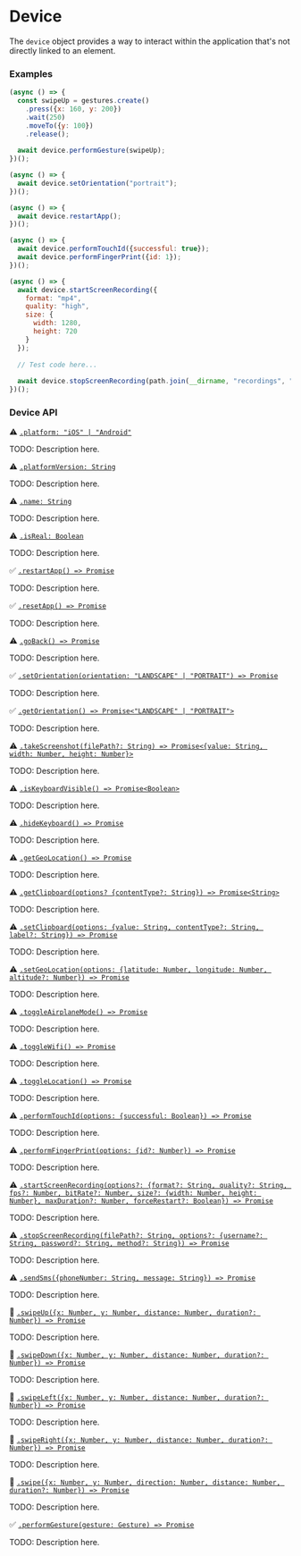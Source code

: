 # Device

The `device` object provides a way to interact within the application that's not directly linked to an element.

### Examples

```javascript
(async () => {
  const swipeUp = gestures.create()
    .press({x: 160, y: 200})
    .wait(250)
    .moveTo({y: 100})
    .release();
  
  await device.performGesture(swipeUp);
})();
```

```javascript
(async () => {
  await device.setOrientation("portrait");
})();
```

```javascript
(async () => {
  await device.restartApp();
})();
```

```javascript
(async () => {
  await device.performTouchId({successful: true});
  await device.performFingerPrint({id: 1});
})();
```

```javascript
(async () => {
  await device.startScreenRecording({
    format: "mp4",
    quality: "high",
    size: {
      width: 1280,
      height: 720
    }
  });
  
  // Test code here...
  
  await device.stopScreenRecording(path.join(__dirname, "recordings", "test-case-1.mp4")); 
})();
```

### Device API

:warning: [```.platform: "iOS" | "Android"```](./device/platform.md)

TODO: Description here.

:warning: [```.platformVersion: String```](./device/platformVersion.md)

TODO: Description here.

:warning: [```.name: String```](./device/name.md)

TODO: Description here.

:warning: [```.isReal: Boolean```](./device/isReal.md)

TODO: Description here.

:white_check_mark: [```.restartApp() => Promise```](./device/restartApp.md)

TODO: Description here.

:white_check_mark: [```.resetApp() => Promise```](./device/resetApp.md)

TODO: Description here.

:warning: [```.goBack() => Promise```](./device/goBack.md)

TODO: Description here.

:white_check_mark: [```.setOrientation(orientation: "LANDSCAPE" | "PORTRAIT") => Promise```](./device/setOrientation.md)

TODO: Description here.

:white_check_mark: [```.getOrientation() => Promise<"LANDSCAPE" | "PORTRAIT">```](./device/getOrientation.md)

TODO: Description here.

:warning: [```.takeScreenshot(filePath?: String) => Promise<{value: String, width: Number, height: Number}>```](./device/takeScreenshot.md)

TODO: Description here.

:warning: [```.isKeyboardVisible() => Promise<Boolean>```](./device/isKeyboardVisible.md)

TODO: Description here.

:warning: [```.hideKeyboard() => Promise```](./device/hideKeyboard.md)

TODO: Description here.

:warning: [```.getGeoLocation() => Promise```](./device/getGeoLocation.md)

TODO: Description here.

:warning: [```.getClipboard(options? {contentType?: String}) => Promise<String>```](./device/getClipboard.md)

TODO: Description here.

:warning: [```.setClipboard(options: {value: String, contentType?: String, label?: String}) => Promise```](./device/setClipboard.md)

TODO: Description here.

:warning: [```.setGeoLocation(options: {latitude: Number, longitude: Number, altitude?: Number}) => Promise```](./device/setGeoLocation.md)

TODO: Description here.

:warning: [```.toggleAirplaneMode() => Promise```](./device/toggleAirplaneMode.md)

TODO: Description here.

:warning: [```.toggleWifi() => Promise```](./device/toggleWifi.md)

TODO: Description here.

:warning: [```.toggleLocation() => Promise```](./device/toggleLocation.md)

TODO: Description here.

:warning: [```.performTouchId(options: {successful: Boolean}) => Promise```](./device/performTouchId.md)

TODO: Description here.

:warning: [```.performFingerPrint(options: {id?: Number}) => Promise```](./device/performFingerPrint.md)

TODO: Description here.

:warning: [```.startScreenRecording(options?: {format?: String, quality?: String, fps?: Number, bitRate?: Number, size?: {width: Number, height: Number}, maxDuration?: Number, forceRestart?: Boolean}) => Promise```](./device/startScreenRecording.md)

TODO: Description here.

:warning: [```.stopScreenRecording(filePath?: String, options?: {username?: String, password?: String, method?: String}) => Promise```](./device/stopScreenRecording.md)

TODO: Description here.

:warning: [```.sendSms({phoneNumber: String, message: String}) => Promise```](./device/sendSms.md)

TODO: Description here.

:hammer: [```.swipeUp({x: Number, y: Number, distance: Number, duration?: Number}) => Promise```](./device/swipeUp.md)

TODO: Description here.

:hammer: [```.swipeDown({x: Number, y: Number, distance: Number, duration?: Number}) => Promise```](./device/swipeDown.md)

TODO: Description here.

:hammer: [```.swipeLeft({x: Number, y: Number, distance: Number, duration?: Number}) => Promise```](./device/swipeLeft.md)

TODO: Description here.

:hammer: [```.swipeRight({x: Number, y: Number, distance: Number, duration?: Number}) => Promise```](./device/swipeRight.md)

TODO: Description here.

:hammer: [```.swipe({x: Number, y: Number, direction: Number, distance: Number, duration?: Number}) => Promise```](./device/swipe.md)

TODO: Description here.

:white_check_mark: [```.performGesture(gesture: Gesture) => Promise```](./device/performGesture.md)

TODO: Description here.